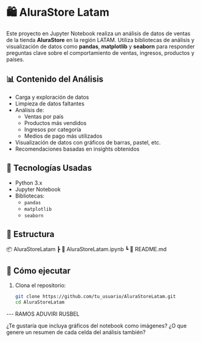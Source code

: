 # 🛍️ AluraStore Latam

Este proyecto en Jupyter Notebook realiza un análisis de datos de ventas de la tienda **AluraStore** en la región LATAM. Utiliza bibliotecas de análisis y visualización de datos como **pandas**, **matplotlib** y **seaborn** para responder preguntas clave sobre el comportamiento de ventas, ingresos, productos y países.

## 📊 Contenido del Análisis

- Carga y exploración de datos
- Limpieza de datos faltantes
- Análisis de:
  - Ventas por país
  - Productos más vendidos
  - Ingresos por categoría
  - Medios de pago más utilizados
- Visualización de datos con gráficos de barras, pastel, etc.
- Recomendaciones basadas en insights obtenidos

## 🧪 Tecnologías Usadas

- Python 3.x
- Jupyter Notebook
- Bibliotecas:
  - `pandas`
  - `matplotlib`
  - `seaborn`
## 📁 Estructura
📦 AluraStoreLatam
┣ 📄 AluraStoreLatam.ipynb
┗ 📄 README.md
## 🚀 Cómo ejecutar

1. Clona el repositorio:
   ```bash
   git clone https://github.com/tu_usuario/AluraStoreLatam.git
   cd AluraStoreLatam

--- RAMOS ADUVIRI RUSBEL

¿Te gustaría que incluya gráficos del notebook como imágenes? ¿O que genere un resumen de cada celda del análisis también?
